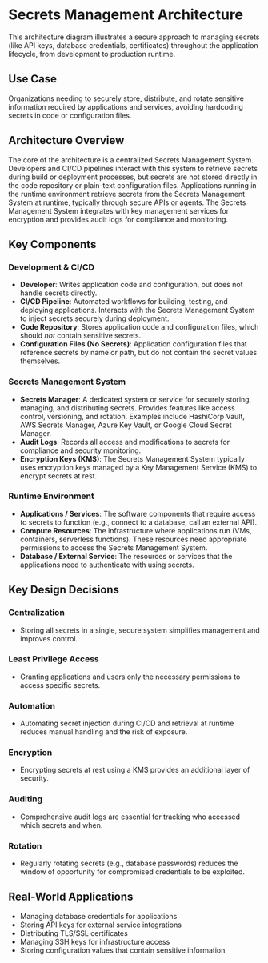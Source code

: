 # Secrets Management Architecture

This architecture diagram illustrates a secure approach to managing secrets (like API keys, database credentials, certificates) throughout the application lifecycle, from development to production runtime.

## Use Case

Organizations needing to securely store, distribute, and rotate sensitive information required by applications and services, avoiding hardcoding secrets in code or configuration files.

## Architecture Overview

The core of the architecture is a centralized Secrets Management System. Developers and CI/CD pipelines interact with this system to retrieve secrets during build or deployment processes, but secrets are not stored directly in the code repository or plain-text configuration files. Applications running in the runtime environment retrieve secrets from the Secrets Management System at runtime, typically through secure APIs or agents. The Secrets Management System integrates with key management services for encryption and provides audit logs for compliance and monitoring.

## Key Components

### Development & CI/CD
- **Developer**: Writes application code and configuration, but does not handle secrets directly.
- **CI/CD Pipeline**: Automated workflows for building, testing, and deploying applications. Interacts with the Secrets Management System to inject secrets securely during deployment.
- **Code Repository**: Stores application code and configuration files, which should *not* contain sensitive secrets.
- **Configuration Files (No Secrets)**: Application configuration files that reference secrets by name or path, but do not contain the secret values themselves.

### Secrets Management System
- **Secrets Manager**: A dedicated system or service for securely storing, managing, and distributing secrets. Provides features like access control, versioning, and rotation. Examples include HashiCorp Vault, AWS Secrets Manager, Azure Key Vault, or Google Cloud Secret Manager.
- **Audit Logs**: Records all access and modifications to secrets for compliance and security monitoring.
- **Encryption Keys (KMS)**: The Secrets Management System typically uses encryption keys managed by a Key Management Service (KMS) to encrypt secrets at rest.

### Runtime Environment
- **Applications / Services**: The software components that require access to secrets to function (e.g., connect to a database, call an external API).
- **Compute Resources**: The infrastructure where applications run (VMs, containers, serverless functions). These resources need appropriate permissions to access the Secrets Management System.
- **Database / External Service**: The resources or services that the applications need to authenticate with using secrets.

## Key Design Decisions

### Centralization
- Storing all secrets in a single, secure system simplifies management and improves control.

### Least Privilege Access
- Granting applications and users only the necessary permissions to access specific secrets.

### Automation
- Automating secret injection during CI/CD and retrieval at runtime reduces manual handling and the risk of exposure.

### Encryption
- Encrypting secrets at rest using a KMS provides an additional layer of security.

### Auditing
- Comprehensive audit logs are essential for tracking who accessed which secrets and when.

### Rotation
- Regularly rotating secrets (e.g., database passwords) reduces the window of opportunity for compromised credentials to be exploited.

## Real-World Applications

- Managing database credentials for applications
- Storing API keys for external service integrations
- Distributing TLS/SSL certificates
- Managing SSH keys for infrastructure access
- Storing configuration values that contain sensitive information
